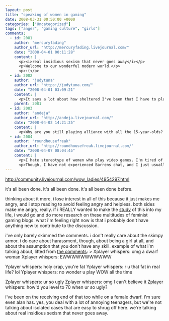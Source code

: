 ```yaml
---
layout: post
title: "speaking of women in gaming"
date: 2008-03-31 00:50:00 +0000
categories: ["Uncategorized"]
tags: ["anger", "gaming culture", "girls"]
comments:
  - id: 2081
    author: "mercuryfading"
    author_url: "http://mercuryfading.livejournal.com/"
    date: "2008-04-01 00:11:28"
    content: |
      <p><i>real insidious sexism that never goes away</i></p>
      <p>Welcome to our wonderful modern world.</p>
      <p>:(</p>
  - id: 2082
    author: "judytuna"
    author_url: "https://judytuna.com/"
    date: "2008-04-01 03:09:21"
    content: |
      <p>It says a lot about how sheltered I've been that I have to play an <i>online game</i> in order to see it.</p>
    parent: 2081
  - id: 2083
    author: "andeja"
    author_url: "http://andeja.livejournal.com/"
    date: "2008-04-02 14:21:25"
    content: |
      <p>Why are you still playing alliance with all the 15-year-olds?  Come to horde where there's more adults.  Seriously, someone was saying the average age of alliance is 16, while the average age of horde players is 21.  Weird, huh?</p>
  - id: 2084
    author: "roundhousefreak"
    author_url: "http://roundhousefreak.livejournal.com/"
    date: "2008-04-07 08:04:45"
    content: |
      <p>I hate stereotype of women who play video games. I'm tired of it.</p>
      <p>Though, I have not experienced Barrens chat, and I just usually ignore the drama that goes on in general and trade and LFG chats.</p>
---
```


http://community.livejournal.com/wow_ladies/4954297.html

it's all been done.
it's all been done.
it's all been done before.

thinking about it more, i lose interest in all of this because it just makes me angry, and i stop reading to avoid feeling angry and helpless. both sides make me angry, really. if i REALLY wanted to make the [study](http://judytuna.livejournal.com/202369.html?thread=498817#t498817) of this into my life, i would go and do more research on these multitudes of feminist gaming blogs. what i'm feeling right now is that i probably don't have anything new to contribute to the discussion.

i've only barely skimmed the comments. i don't really care about the skimpy armor. i do care about harassment, though, about being a girl at all, and about the assumption that you don't have any skill. example of what i'm talking about, lifted from [the comments](http://community.livejournal.com/wow_ladies/4954297.html?thread=71056313#t71056313): > Xplayer whispers: omg a dwarf woman
Xplayer whispers: EWWWWWWWWWWW

Yplayer whispers: holy crap, you're fat
Yplayer whispers: r u that fat in real life? lol
Yplayer whispers: no wonder u play WOW all the time

Zplayer whispers: ur so ugly
Zplayer whispers: omg I can't believe it
Zplayer whispers: how'd you level to 70 when ur so ugly?

i've been on the receiving end of that too while on a female dwarf. i'm sure even alan has. yes, you deal with a lot of annoying teenagers, but we're not talking about isolated cases that are easy to shrug off here. we're talking about real insidious sexism that never goes away.